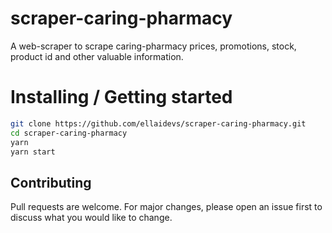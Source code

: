 # scraper-caring-pharmacy

A web-scraper to scrape caring-pharmacy prices, promotions, stock, product id and other valuable information.

# Installing / Getting started

```bash
git clone https://github.com/ellaidevs/scraper-caring-pharmacy.git
cd scraper-caring-pharmacy
yarn
yarn start
```

## Contributing

Pull requests are welcome. For major changes, please open an issue first to discuss what you would like to change.
